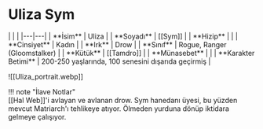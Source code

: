 # Uliza Sym  
  
<div class="grid cards" markdown>  
|  |  |  
|---|---|  
| **İsim** | Uliza |  
| **Soyadı** | [[Sym]] |  
| **Hizip** |  |  
| **Cinsiyet** | Kadın |  
| **Irk** | Drow |  
| **Sınıf** | Rogue, Ranger (Gloomstalker) |  
| **Kütük** | [[Tamdro]] |  
| **Münasebet** |  |  
| **Karakter Betimi** | 200-250 yaşlarında, 100 senesini dışarıda geçirmiş |  
  
![[Uliza_portrait.webp]]  
</div>  
  
!!! note "İlave Notlar"  
	[[Hal Web]]'i avlayan ve avlanan drow. Sym hanedanı üyesi, bu yüzden mevcut Matriarch'ı tehlikeye atıyor. Ölmeden yurduna dönüp iktidara gelmeye çalışıyor.  
